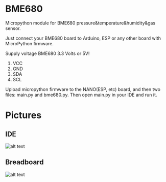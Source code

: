 # BME680
Micropython module for BME680 pressure&temperature&humidity&gas sensor.

Just connect your BME680 board to Arduino, ESP or any other board with MicroPython firmware.

Supply voltage BME680 3.3 Volts or 5V!
1. VCC
2. GND
3. SDA
4. SCL

Upload micropython firmware to the NANO(ESP, etc) board, and then two files: main.py and bme680.py. 
Then open main.py in your IDE and run it.

# Pictures

## IDE
![alt text]()
## Breadboard
![alt text]()

